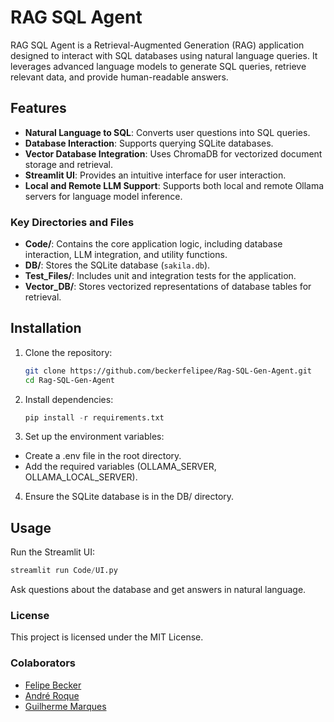 # RAG SQL Agent

RAG SQL Agent is a Retrieval-Augmented Generation (RAG) application designed to interact with SQL databases using natural language queries. It leverages advanced language models to generate SQL queries, retrieve relevant data, and provide human-readable answers.
 
## Features

- **Natural Language to SQL**: Converts user questions into SQL queries.
- **Database Interaction**: Supports querying SQLite databases.
- **Vector Database Integration**: Uses ChromaDB for vectorized document storage and retrieval.
- **Streamlit UI**: Provides an intuitive interface for user interaction.
- **Local and Remote LLM Support**: Supports both local and remote Ollama servers for language model inference.

### Key Directories and Files 

- **Code/**: Contains the core application logic, including database interaction, LLM integration, and utility functions.
- **DB/**: Stores the SQLite database (`sakila.db`).
- **Test_Files/**: Includes unit and integration tests for the application.
- **Vector_DB/**: Stores vectorized representations of database tables for retrieval.

## Installation

1. Clone the repository:
   ```bash
   git clone https://github.com/beckerfelipee/Rag-SQL-Gen-Agent.git
   cd Rag-SQL-Gen-Agent
   ```

2. Install dependencies:
   ```python
   pip install -r requirements.txt
   ```
   
3. Set up the environment variables:
  * Create a .env file in the root directory.
  * Add the required variables (OLLAMA_SERVER, OLLAMA_LOCAL_SERVER).

4. Ensure the SQLite database is in the DB/ directory.

## Usage

Run the Streamlit UI:
   ```python
   streamlit run Code/UI.py
   ```

Ask questions about the database and get answers in natural language.

### License
This project is licensed under the MIT License.

### Colaborators
- [Felipe Becker](https://github.com/beckerfelipee)
- [André Roque](https://github.com/Roque97)
- [Guilherme Marques](https://github.com/guilhermusm)
